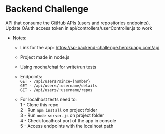 # Backend Challenge

API that consume the GitHub APIs (users and repositories endpoints).
Update OAuth access token in api/controllers/userController.js to work

  - Notes:

    * Link for the app: https://sp-backend-challenge.herokuapp.com/api
    * Project made in node.js  
    * Using mocha/chai for write/run tests
    * Endpoints:                                          
    ```GET - /api/users?since={number}```  
    ```GET - /api/users/:username/details```  
    ```GET - /api/users/:username/repos```  

    * For localhost tests need to:  
    1 - Clone this repo    
    2 - Run ```npm install```   on project folder    
    3 - Run ```node server.js```   on project folder    
    4 - Check localhost port of the app in console    
    5 - Access endpoints with the localhost path    
